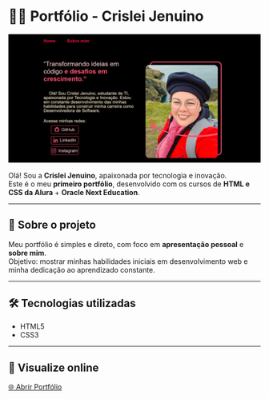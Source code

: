 # 👩‍💻 Portfólio - Crislei Jenuino

![Portfólio](https://github.com/CrisleiKeliJenuino/portifolio/blob/main/assets/portifolio.png)

Olá! Sou a **Crislei Jenuino**, apaixonada por tecnologia e inovação.  
Este é o meu **primeiro portfólio**, desenvolvido com os cursos de **HTML e CSS da Alura** + **Oracle Next Education**.

---

## 📌 Sobre o projeto

Meu portfólio é simples e direto, com foco em **apresentação pessoal** e **sobre mim**.  
Objetivo: mostrar minhas habilidades iniciais em desenvolvimento web e minha dedicação ao aprendizado constante.

---

## 🛠 Tecnologias utilizadas

- HTML5  
- CSS3  

---

## 🚀 Visualize online

[🌐 Abrir Portfólio](https://github.com/CrisleiKeliJenuino/portifolio)  


